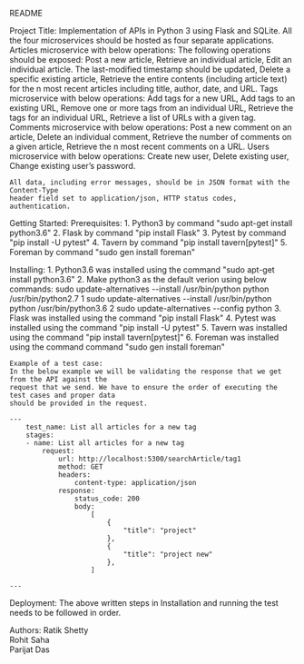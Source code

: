 README

Project Title:
	Implementation of APIs in Python 3 using Flask and SQLite. 
	All the four microservices should be hosted as four separate applications.
	Articles microservice with below operations: The following operations should be exposed:
	Post a new article, Retrieve an individual article, Edit an individual article. 
	The last-modified timestamp should be updated, Delete a specific existing article,
	Retrieve the entire contents (including article text) for the n most recent articles
	including title, author, date, and URL.
	Tags microservice with below operations: Add tags for a new URL, Add tags to an existing URL,
	Remove one or more tags from an individual URL, Retrieve the tags for an individual URL,
	Retrieve a list of URLs with a given tag.
	Comments microservice with below operations: Post a new comment on an article,
	Delete an individual comment, Retrieve the number of comments on a given article,
	Retrieve the n most recent comments on a URL.
	Users microservice with below operations: Create new user, Delete existing user, 
	Change existing user’s password.

	All data, including error messages, should be in JSON format with the Content-Type
	header field set to application/json, HTTP status codes, authentication.
	
Getting Started:
		Prerequisites:
		1. Python3 by command "sudo apt-get install python3.6"
		2. Flask by command "pip install Flask"
		3. Pytest by command "pip install -U pytest"
		4. Tavern by command "pip install tavern[pytest]"
		5. Foreman by command "sudo gen install foreman"

Installing:
		1. Python3.6 was installed using the command "sudo apt-get install python3.6"
		2. Make python3 as the default verion using below commands:
			sudo update-alternatives --install /usr/bin/python python /usr/bin/python2.7 1
			sudo update-alternatives --install /usr/bin/python python /usr/bin/python3.6 2
			sudo update-alternatives --config python
		3. Flask was installed using the command "pip install Flask"
		4. Pytest was installed using the command "pip install -U pytest"
		5. Tavern was installed using the command "pip install tavern[pytest]"
		6. Foreman was installed using the command command "sudo gen install foreman"

		

		
	Example of a test case:
	In the below example we will be validating the response that we get from the API against the 
	request that we send. We have to ensure the order of executing the test cases and proper data 
	should be provided in the request. 
	
	---
		test_name: List all articles for a new tag
		stages:
		- name: List all articles for a new tag
			request:
				url: http://localhost:5300/searchArticle/tag1
				method: GET
				headers:
					content-type: application/json
				response:
					status_code: 200
					body:
						[
							{
								"title": "project" 
							},
							{
								"title": "project new" 
							},
						]
           
	---

Deployment:
	The above written steps in Installation and running the test needs to be followed in order.
		
Authors:
	Ratik Shetty	 	
	Rohit Saha		
	Parijat Das		
